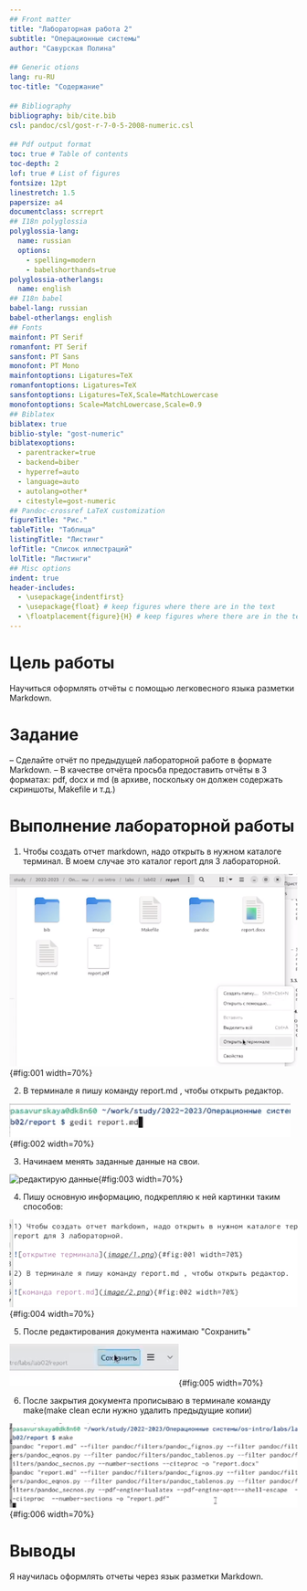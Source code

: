 ```yaml
---
## Front matter
title: "Лабораторная работа 2"
subtitle: "Операционные системы"
author: "Савурская Полина"

## Generic otions
lang: ru-RU
toc-title: "Содержание"

## Bibliography
bibliography: bib/cite.bib
csl: pandoc/csl/gost-r-7-0-5-2008-numeric.csl

## Pdf output format
toc: true # Table of contents
toc-depth: 2
lof: true # List of figures
fontsize: 12pt
linestretch: 1.5
papersize: a4
documentclass: scrreprt
## I18n polyglossia
polyglossia-lang:
  name: russian
  options:
	- spelling=modern
	- babelshorthands=true
polyglossia-otherlangs:
  name: english
## I18n babel
babel-lang: russian
babel-otherlangs: english
## Fonts
mainfont: PT Serif
romanfont: PT Serif
sansfont: PT Sans
monofont: PT Mono
mainfontoptions: Ligatures=TeX
romanfontoptions: Ligatures=TeX
sansfontoptions: Ligatures=TeX,Scale=MatchLowercase
monofontoptions: Scale=MatchLowercase,Scale=0.9
## Biblatex
biblatex: true
biblio-style: "gost-numeric"
biblatexoptions:
  - parentracker=true
  - backend=biber
  - hyperref=auto
  - language=auto
  - autolang=other*
  - citestyle=gost-numeric
## Pandoc-crossref LaTeX customization
figureTitle: "Рис."
tableTitle: "Таблица"
listingTitle: "Листинг"
lofTitle: "Список иллюстраций"
lolTitle: "Листинги"
## Misc options
indent: true
header-includes:
  - \usepackage{indentfirst}
  - \usepackage{float} # keep figures where there are in the text
  - \floatplacement{figure}{H} # keep figures where there are in the text
---
```


# Цель работы

Научиться оформлять отчёты с помощью легковесного языка разметки Markdown.

# Задание

– Сделайте отчёт по предыдущей лабораторной работе в формате Markdown.
– В качестве отчёта просьба предоставить отчёты в 3 форматах: pdf, docx и md (в архиве, поскольку он должен содержать скриншоты, Makefile и т.д.)

# Выполнение лабораторной работы

1) Чтобы создать отчет markdown, надо открыть в нужном каталоге терминал. В моем случае это каталог report для 3 лабораторной.

![открытие терминала](image/1.png){#fig:001 width=70%}

2) В терминале я пишу команду report.md , чтобы открыть редактор.

![команда report.md](image/2.png){#fig:002 width=70%}

3) Начинаем менять заданные данные на свои.

![редактирую данные](image/3.png){#fig:003 width=70%}

4) Пишу основную информацию, подкрепляю к ней картинки таким способов:

![прикрепление картинок](image/4.png){#fig:004 width=70%}

5) После редактирования документа нажимаю "Сохранить"

![сохранение](image/5.png){#fig:005 width=70%}

6) После закрытия документа прописываю в терминале команду make(make clean если нужно удалить предыдущие копии)

![команда make](image/6.png){#fig:006 width=70%}


# Выводы

Я научилась оформлять отчеты через язык разметки Markdown.



